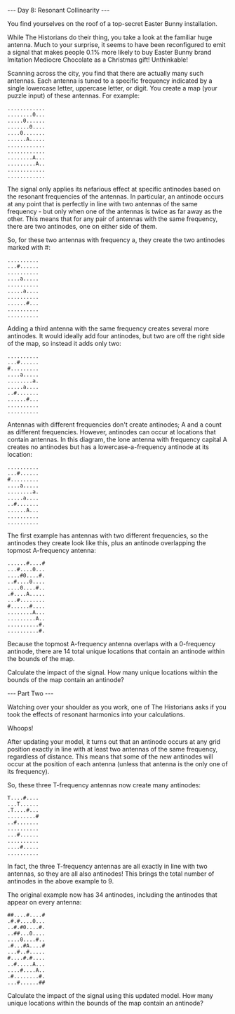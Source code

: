 --- Day 8: Resonant Collinearity ---

You find yourselves on the roof of a top-secret Easter Bunny installation.

While The Historians do their thing, you take a look at the familiar huge antenna. Much to your surprise, it seems to have been reconfigured to emit a signal that makes people 0.1% more likely to buy Easter Bunny brand Imitation Mediocre Chocolate as a Christmas gift! Unthinkable!

Scanning across the city, you find that there are actually many such antennas. Each antenna is tuned to a specific frequency indicated by a single lowercase letter, uppercase letter, or digit. You create a map (your puzzle input) of these antennas. For example:
~~~
............
........0...
.....0......
.......0....
....0.......
......A.....
............
............
........A...
.........A..
............
............
~~~
The signal only applies its nefarious effect at specific antinodes based on the resonant frequencies of the antennas. In particular, an antinode occurs at any point that is perfectly in line with two antennas of the same frequency - but only when one of the antennas is twice as far away as the other. This means that for any pair of antennas with the same frequency, there are two antinodes, one on either side of them.

So, for these two antennas with frequency a, they create the two antinodes marked with #:
~~~
..........
...#......
..........
....a.....
..........
.....a....
..........
......#...
..........
..........
~~~
Adding a third antenna with the same frequency creates several more antinodes. It would ideally add four antinodes, but two are off the right side of the map, so instead it adds only two:
~~~
..........
...#......
#.........
....a.....
........a.
.....a....
..#.......
......#...
..........
..........
~~~
Antennas with different frequencies don't create antinodes; A and a count as different frequencies. However, antinodes can occur at locations that contain antennas. In this diagram, the lone antenna with frequency capital A creates no antinodes but has a lowercase-a-frequency antinode at its location:
~~~
..........
...#......
#.........
....a.....
........a.
.....a....
..#.......
......A...
..........
..........
~~~
The first example has antennas with two different frequencies, so the antinodes they create look like this, plus an antinode overlapping the topmost A-frequency antenna:
~~~
......#....#
...#....0...
....#0....#.
..#....0....
....0....#..
.#....A.....
...#........
#......#....
........A...
.........A..
..........#.
..........#.
~~~
Because the topmost A-frequency antenna overlaps with a 0-frequency antinode, there are 14 total unique locations that contain an antinode within the bounds of the map.

Calculate the impact of the signal. How many unique locations within the bounds of the map contain an antinode?

--- Part Two ---

Watching over your shoulder as you work, one of The Historians asks if you took the effects of resonant harmonics into your calculations.

Whoops!

After updating your model, it turns out that an antinode occurs at any grid position exactly in line with at least two antennas of the same frequency, regardless of distance. This means that some of the new antinodes will occur at the position of each antenna (unless that antenna is the only one of its frequency).

So, these three T-frequency antennas now create many antinodes:
~~~
T....#....
...T......
.T....#...
.........#
..#.......
..........
...#......
..........
....#.....
..........
~~~
In fact, the three T-frequency antennas are all exactly in line with two antennas, so they are all also antinodes! This brings the total number of antinodes in the above example to 9.

The original example now has 34 antinodes, including the antinodes that appear on every antenna:
~~~
##....#....#
.#.#....0...
..#.#0....#.
..##...0....
....0....#..
.#...#A....#
...#..#.....
#....#.#....
..#.....A...
....#....A..
.#........#.
...#......##
~~~
Calculate the impact of the signal using this updated model. How many unique locations within the bounds of the map contain an antinode?